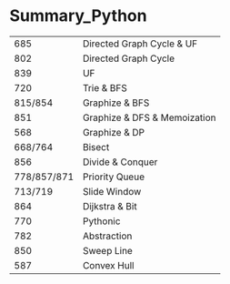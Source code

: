# Summary_Python
|             |                              |
|-------------|------------------------------|
| 685         | Directed Graph Cycle & UF    |
| 802         | Directed Graph Cycle         |
| 839         | UF                           |
| 720         | Trie & BFS                   |
| 815/854     | Graphize & BFS               |
| 851         | Graphize & DFS & Memoization |
| 568         | Graphize & DP                |
| 668/764     | Bisect                       |
| 856         | Divide & Conquer             |
| 778/857/871 | Priority Queue               |
| 713/719     | Slide Window                 |
| 864         | Dijkstra & Bit               |
| 770         | Pythonic                     |
| 782         | Abstraction                  |
| 850         | Sweep Line                   |
| 587         | Convex Hull                  |